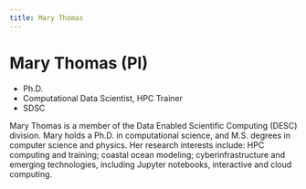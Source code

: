 ```yaml
---
title: Mary Thomas
---
```


# Mary Thomas (PI)
- Ph.D.
- Computational Data Scientist, HPC Trainer
- SDSC

Mary Thomas is a member of the Data Enabled Scientific Computing (DESC) division. Mary holds a Ph.D. in computational science, and M.S. degrees in computer science and physics. Her research interests include: HPC computing and training; coastal ocean modeling; cyberinfrastructure and emerging technologies, including Jupyter notebooks, interactive and cloud computing.

